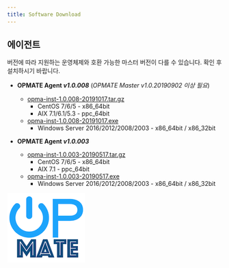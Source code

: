 ```yaml
---
title: Software Download
---
```


## 에이전트

버전에 따라 지원하는 운영체제와 호환 가능한 마스터 버전이 다를 수 있습니다. 확인 후 설치하시기 바랍니다.

- **OPMATE Agent _v1.0.008_** (_OPMATE Master v1.0.20190902 이상 필요_)
  - [opma-inst-1.0.008-20191017.tar.gz](opma-inst-1.0.008-20191017.tar.gz)
    - CentOS 7/6/5 - x86_64bit
    - AIX 7.1/6.1/5.3 - ppc_64bit
  - [opma-inst-1.0.008-20191017.exe](opma-inst-1.0.008-20191017.exe_)
    - Windows Server 2016/2012/2008/2003 - x86_64bit / x86_32bit

- **OPMATE Agent _v1.0.003_**
  - [opma-inst-1.0.003-20190517.tar.gz](opma-inst-1.0.003-20190517.tar.gz)
    - CentOS 7/6/5 - x86_64bit
    - AIX 7.1 - ppc_64bit
  - [opma-inst-1.0.003-20190517.exe](opma-inst-1.0.003-20190517.exe_)
    - Windows Server 2016/2012/2008/2003 - x86_64bit / x86_32bit

![Alt text](/img/poweron.png)

